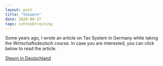 ```yaml
---
layout: post
title: "Steuern"
date: 2020-09-27
tags: schreibtraining
---
```


Some years ago, I wrote an article on Tax System in Germany while taking the Wirtschaftsdeutsch course. In case you are interested, you can click below to read the article.

<a href="https://banashri.github.io/pdfs/Steuern.pdf" target="_blank">Steurn in Deutschland</a>
